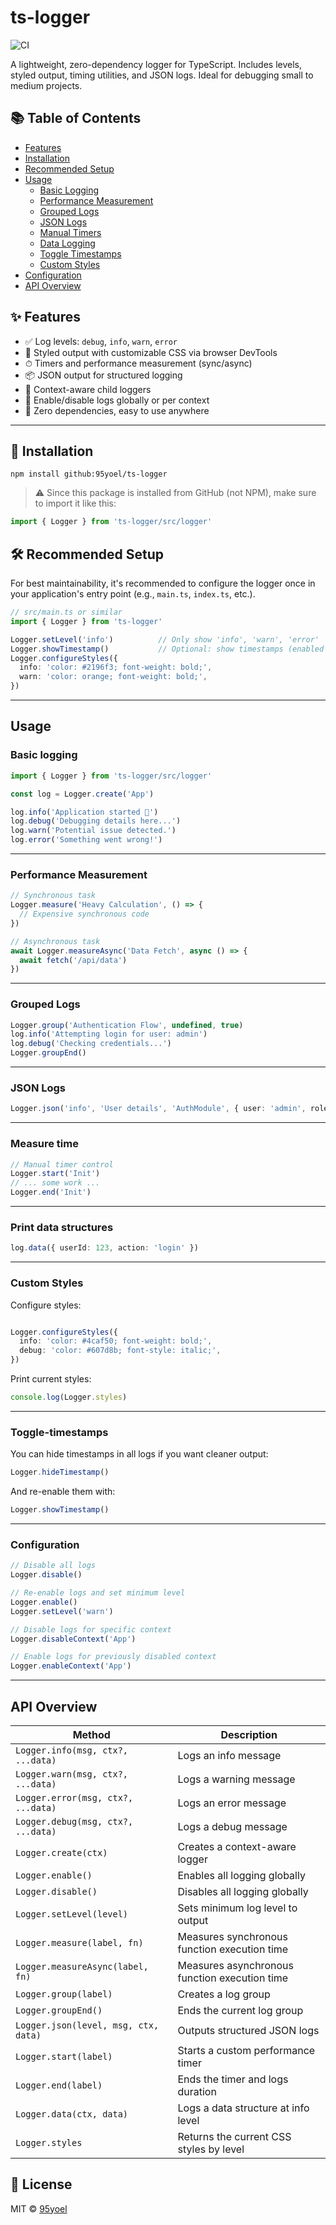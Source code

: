 # ts-logger

![CI](https://github.com/95yoel/ts-logger/actions/workflows/pipeline.yml/badge.svg)


A lightweight, zero-dependency logger for TypeScript.
Includes levels, styled output, timing utilities, and JSON logs. Ideal for debugging small to medium projects.

## 📚 Table of Contents

- [Features](#-features)
- [Installation](#-installation)
- [Recommended Setup](#-recommended-setup)
- [Usage](#usage)
  - [Basic Logging](#basic-logging)
  - [Performance Measurement](#performance-measurement)
  - [Grouped Logs](#grouped-logs)
  - [JSON Logs](#json-logs)
  - [Manual Timers](#manual-timers)
  - [Data Logging](#data-logging)
  - [Toggle Timestamps](#toggle-timestamps)
  - [Custom Styles](#custom-styles)
- [Configuration](#configuration)
- [API Overview](#api-overview)


## ✨ Features

- ✅ Log levels: `debug`, `info`, `warn`, `error`
- 🎨 Styled output with customizable CSS via browser DevTools
- ⏱  Timers and performance measurement (sync/async)
- 📦 JSON output for structured logging
- 🧩 Context-aware child loggers
- 🚧 Enable/disable logs globally or per context
- 📁 Zero dependencies, easy to use anywhere

- ------

## 🚀 Installation

```console
npm install github:95yoel/ts-logger

```

> ⚠️ Since this package is installed from GitHub (not NPM), make sure to import it like this:

```ts
import { Logger } from 'ts-logger/src/logger'
```

## 🛠 Recommended Setup

For best maintainability, it's recommended to configure the logger once in your application's entry point (e.g., `main.ts`, `index.ts`, etc.).

```ts
// src/main.ts or similar
import { Logger } from 'ts-logger'

Logger.setLevel('info')          // Only show 'info', 'warn', 'error'
Logger.showTimestamp()           // Optional: show timestamps (enabled by default)
Logger.configureStyles({
  info: 'color: #2196f3; font-weight: bold;',
  warn: 'color: orange; font-weight: bold;',
})

```
------

## Usage

### Basic logging

```ts
import { Logger } from 'ts-logger/src/logger'

const log = Logger.create('App')

log.info('Application started 🚀')
log.debug('Debugging details here...')
log.warn('Potential issue detected.')
log.error('Something went wrong!')


```
---

### Performance Measurement

```ts
// Synchronous task
Logger.measure('Heavy Calculation', () => {
  // Expensive synchronous code
})

// Asynchronous task
await Logger.measureAsync('Data Fetch', async () => {
  await fetch('/api/data')
})


```
---


### Grouped Logs

```ts
Logger.group('Authentication Flow', undefined, true)
log.info('Attempting login for user: admin')
log.debug('Checking credentials...')
Logger.groupEnd()

```
---

### JSON Logs

```ts
Logger.json('info', 'User details', 'AuthModule', { user: 'admin', role: 'editor' })
```
---




### Measure time

```ts
// Manual timer control
Logger.start('Init')
// ... some work ...
Logger.end('Init')

```
---

### Print data structures

```ts
log.data({ userId: 123, action: 'login' })

```
---

### Custom Styles

Configure styles:
```ts

Logger.configureStyles({
  info: 'color: #4caf50; font-weight: bold;',
  debug: 'color: #607d8b; font-style: italic;',
})

```
Print current styles:

```ts
console.log(Logger.styles)
```
---



### Toggle-timestamps

You can hide timestamps in all logs if you want cleaner output:
```ts
Logger.hideTimestamp()
```
And re-enable them with:
```ts
Logger.showTimestamp()
```
---

### Configuration

```ts
// Disable all logs
Logger.disable()

// Re-enable logs and set minimum level
Logger.enable()
Logger.setLevel('warn')

// Disable logs for specific context
Logger.disableContext('App')

// Enable logs for previously disabled context
Logger.enableContext('App')

```
---

## API Overview 

| Method                               | Description                                   |
|--------------------------------------|-----------------------------------------------|
| `Logger.info(msg, ctx?, ...data)`   | Logs an info message                           |
| `Logger.warn(msg, ctx?, ...data)`   | Logs a warning message                         |
| `Logger.error(msg, ctx?, ...data)`  | Logs an error message                          |
| `Logger.debug(msg, ctx?, ...data)`  | Logs a debug message                           |
| `Logger.create(ctx)`                 | Creates a context-aware logger                |
| `Logger.enable()`                    | Enables all logging globally                  |
| `Logger.disable()`                   | Disables all logging globally                 |
| `Logger.setLevel(level)`             | Sets minimum log level to output              |
| `Logger.measure(label, fn)`          | Measures synchronous function execution time  |
| `Logger.measureAsync(label, fn)`     | Measures asynchronous function execution time |
| `Logger.group(label)`                | Creates a log group                           |
| `Logger.groupEnd()`                  | Ends the current log group                    |
| `Logger.json(level, msg, ctx, data)` | Outputs structured JSON logs                  |
| `Logger.start(label)`                | Starts a custom performance timer             |
| `Logger.end(label)`                  | Ends the timer and logs duration              |
| `Logger.data(ctx, data)`             | Logs a data structure at info level           |
| `Logger.styles`                      | Returns the current CSS styles by level       |


## 📄 License

MIT © [95yoel](https://github.com/95yoel)